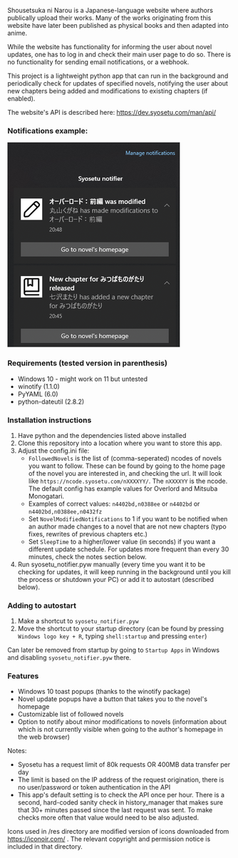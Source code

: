 Shousetsuka ni Narou is a Japanese-language website where authors publically upload their works. Many of the works originating from this website have later been published as physical books and then adapted into anime.

While the website has functionality for informing the user about novel updates, one has to log in and check their main user page to do so. There is no functionality for sending email notifications, or a webhook.

This project is a lightweight python app that can run in the background and periodically check for updates of specified novels, notifying the user about new chapters being added and modifications to existing chapters (if enabled).

The website's API is described here: https://dev.syosetu.com/man/api/

### Notifications example:

![notifications_example_screenshot](docs/notification_example.png)

### Requirements (tested version in parenthesis)

* Windows 10 - might work on 11 but untested
* winotify (1.1.0)
* PyYAML (6.0)
* python-dateutil (2.8.2)


### Installation instructions

1. Have python and the dependencies listed above installed
2. Clone this repository into a location where you want to store this app.
3. Adjust the config.ini file:
   * `FollowedNovels` is the list of (comma-seperated) ncodes of novels you want to follow. These can be found by going to the home page of the novel you are interested in, and checking the url. It will look like `https://ncode.syosetu.com/nXXXXYY/`. The `nXXXXYY` is the ncode. The default config has example values for Overlord and Mitsuba Monogatari.
   * Examples of correct values: `n4402bd,n0388ee` or `n4402bd` or `n4402bd,n0388ee,n0432fz`
   * Set `NovelModifiedNotifications` to 1 if you want to be notified when an author made changes to a novel that are not new chapters (typo fixes, rewrites of previous chapters etc.)
   * Set `SleepTime` to a higher/lower value (in seconds) if you want a different update schedule. For updates more frequent than every 30 minutes, check the notes section below.
4. Run syosetu_notifier.pyw manually (every time you want it to be checking for updates, it will keep running in the background until you kill the process or shutdown your PC) or add it to autostart (described below).

### Adding to autostart
1. Make a shortcut to `syosetu_notifier.pyw`
2. Move the shortcut to your startup directory (can be found by pressing `Windows logo key + R`, typing `shell:startup` and pressing `enter`)

Can later be removed from startup by going to `Startup Apps` in Windows and disabling `syosetu_notifier.pyw` there.

### Features
* Windows 10 toast popups (thanks to the winotify package)
* Novel update popups have a button that takes you to the novel's homepage
* Customizable list of followed novels
* Option to notify about minor modifications to novels (information about which is not currently visible when going to the author's homepage in the web browser)


Notes:

- Syosetu has a request limit of 80k requests OR 400MB data transfer per day
- The limit is based on the IP address of the request origination, there is no user/password or token authentication in the API
- This app's default setting is to check the API once per hour. There is a second, hard-coded sanity check in history_manager that makes sure that 30+ minutes passed since the last request was sent. To make checks more often that value would need to be also adjusted.

Icons used in /res directory are modified version of icons downloaded from https://iconoir.com/ . The relevant copyright and permission notice is included in that directory.
